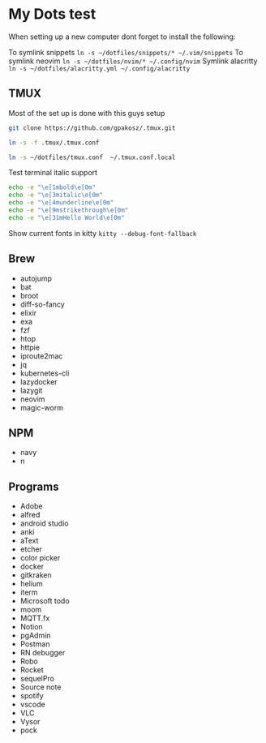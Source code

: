 # My Dots test

When setting up a new computer dont forget to install the following:

To symlink snippets `ln -s ~/dotfiles/snippets/* ~/.vim/snippets`
To symlink neovim `ln -s ~/dotfiles/nvim/* ~/.config/nvim`
Symlink alacritty `ln -s ~/dotfiles/alacritty.yml ~/.config/alacritty`

## TMUX

Most of the set up is done with this guys setup

```bash
git clone https://github.com/gpakosz/.tmux.git

ln -s -f .tmux/.tmux.conf

ln -s ~/dotfiles/tmux.conf  ~/.tmux.conf.local
```
Test terminal italic support

```bash
echo -e "\e[1mbold\e[0m"
echo -e "\e[3mitalic\e[0m"
echo -e "\e[4munderline\e[0m"
echo -e "\e[9mstrikethrough\e[0m"
echo -e "\e[31mHello World\e[0m"
```
Show current fonts in kitty `kitty --debug-font-fallback`

## Brew

- autojump
- bat
- broot
- diff-so-fancy
- elixir
- exa
- fzf
- htop
- httpie
- iproute2mac
- jq
- kubernetes-cli
- lazydocker
- lazygit
- neovim
- magic-worm


## NPM

- navy
- n

## Programs

- Adobe
- alfred
- android studio
- anki
- aText
- etcher
- color picker
- docker
- gitkraken
- helium
- iterm
- Microsoft todo
- moom
- MQTT.fx
- Notion
- pgAdmin
- Postman
- RN debugger
- Robo
- Rocket
- sequelPro
- Source note
- spotify
- vscode
- VLC
- Vysor
- pock
